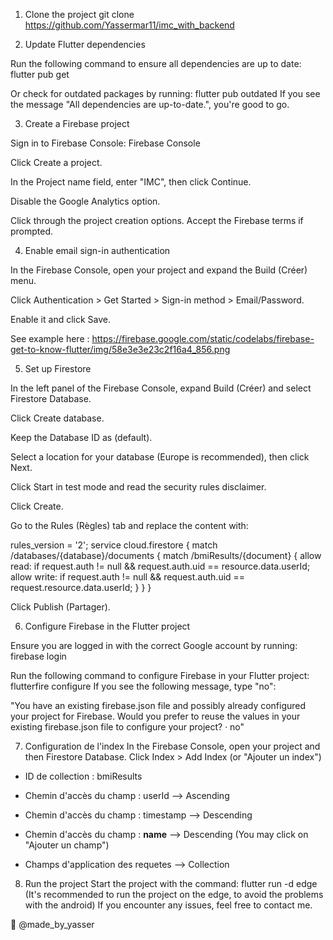 1) Clone the project
git clone https://github.com/Yassermar11/imc_with_backend

2) Update Flutter dependencies

Run the following command to ensure all dependencies are up to date:
flutter pub get

Or check for outdated packages by running:
flutter pub outdated
If you see the message "All dependencies are up-to-date.", you're good to go.

3) Create a Firebase project

Sign in to Firebase Console: Firebase Console

Click Create a project.

In the Project name field, enter "IMC", then click Continue.

Disable the Google Analytics option.

Click through the project creation options. Accept the Firebase terms if prompted.

4) Enable email sign-in authentication

In the Firebase Console, open your project and expand the Build (Créer) menu.

Click Authentication > Get Started > Sign-in method > Email/Password.

Enable it and click Save.

See example here : https://firebase.google.com/static/codelabs/firebase-get-to-know-flutter/img/58e3e3e23c2f16a4_856.png

5) Set up Firestore

In the left panel of the Firebase Console, expand Build (Créer) and select Firestore Database.

Click Create database.

Keep the Database ID as (default).

Select a location for your database (Europe is recommended), then click Next.

Click Start in test mode and read the security rules disclaimer.

Click Create.

Go to the Rules (Règles) tab and replace the content with:

rules_version = '2';
service cloud.firestore {
  match /databases/{database}/documents {
    match /bmiResults/{document} {
      allow read: if request.auth != null && request.auth.uid == resource.data.userId;
      allow write: if request.auth != null && request.auth.uid == request.resource.data.userId;
    }
  }
}

Click Publish (Partager).

6) Configure Firebase in the Flutter project

Ensure you are logged in with the correct Google account by running:
firebase login

Run the following command to configure Firebase in your Flutter project:
flutterfire configure
If you see the following message, type "no":

"You have an existing firebase.json file and possibly already configured your project for Firebase.
Would you prefer to reuse the values in your existing firebase.json file to configure your project? · no"

7) Configuration de l'index
In the Firebase Console, open your project and then Firestore Database.
Click Index > Add Index (or "Ajouter un index")

  - ID de collection : bmiResults
  
  - Chemin d'accès du champ : userId   -->  Ascending
  - Chemin d'accès du champ : timestamp   -->  Descending
  - Chemin d'accès du champ : __name__   -->  Descending (You may click on "Ajouter un champ")

  - Champs d'application des requetes --> Collection


8) Run the project
Start the project with the command:
flutter run -d edge (It's recommended to run the project on the edge, to avoid the problems with the android)
If you encounter any issues, feel free to contact me.

📌 @made_by_yasser
